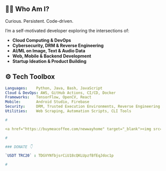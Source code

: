 ## 👨‍💻 Who Am I?

Curious. Persistent. Code-driven.

I’m a self-motivated developer exploring the intersections of:

- **Cloud Computing & DevOps**
- **Cybersecurity, DRM & Reverse Engineering**
- **AI/ML on Image, Text & Audio Data**
- **Web, Mobile & Backend Development**
- **Startup Ideation & Product Building**

## ⚙️ Tech Toolbox

```yaml
Languages:    Python, Java, Bash, JavaScript
Cloud & DevOps: AWS, GitHub Actions, CI/CD, Docker
Frameworks:   TensorFlow, OpenCV, React
Mobile:       Android Studio, Firebase
Security:     DRM, Trusted Execution Environments, Reverse Engineering
Utilities:    Web Scraping, Automation Scripts, CLI Tools

#

<a href="https://buymeacoffee.com/newwayhome" target="_blank"><img src="https://cdn.buymeacoffee.com/buttons/v2/arial-yellow.png" alt="Buy Me A Coffee" style="height: 60px !important;width: 217px !important;" ></a>

#

### DONATE 👇

`USDT TRC20` : TDGVYNfbjsrCiU18cQKLUpzfBfEqJdoc1p

#
